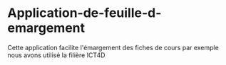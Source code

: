 # Application-de-feuille-d-emargement
Cette application facilite l'émargement des fiches de cours par exemple nous avons utilisé la filière ICT4D
